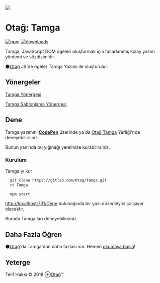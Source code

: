 ![](https://otagjs.org/img/tamga.svg)

# Otağ: Tamga

[![npm][npm-image]][npm-url]
[![downloads][website-image]][website-url]

[npm-url]: https://npmjs.org/package/tamga
[npm-image]: https://img.shields.io/npm/v/tamga.svg
[website-image]: https://img.shields.io/website-up-down-green-red/https/otagjs.org.svg?label=otagjs.org/Tamga
[website-url]: https://otagjs.org/Tamga

Tamga, JavaScript DOM ögeleri oluşturmak için tasarlanmış kolay yazım yöntemi ve sözdizimidir.

🌑[Otağ](https://otagjs.org) JS'de ögeler Tamga Yazımı ile oluşturulur.

## Yönergeler
[Tamga Yönergesi](./Belge/Tamga.MD)

[Tamga Şablonlama Yönergesi](./Belge/Tamga-Şablonlama.MD)


## Dene
Tamga yazımını [**CodePen**](https://codepen.io/otag/pen/EdMyqL?editors=0010) üzerinde ya da [Otağ Tamga](https://otagjs.org/Tamga/Dene) Yerliği'nde deneyebilirsiniz.

Bunun yanında bu yığınağı yerelinize kurabilirsiniz.

### Kurulum

Tamga'yı kur

```bash
  git clone https://gitlab.com/Otag/Tamga.git
  cd Tamga
```

```bash
  npm start
```

[http://localhost:731/Dene](http://localhost:731/Dene) bulunağında bir yazı düzenleyici çalışıyor olacaktır. 

Burada Tamga'ları deneyebilirsiniz

## Daha Fazla Öğren

🌑[Otağ](https://otagjs.org)'da Tamga'dan daha fazlası var. Hemen [okumaya başla](https://belge.otagjs.org/tr/)!

## Yeterge 

Telif Hakkı © 2018 ⊕[Otağ](https://otagjs.org)™ 